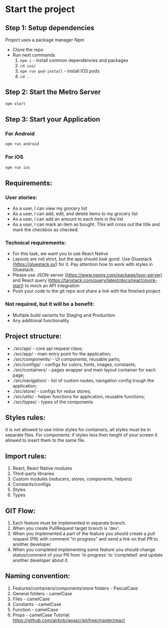# Start the project

## Step 1: Setup dependencies

Project uses a package manager Npm

- Clone the repo
- Run next commands
  1.  `npm i` - install common dependencies and packages
  2.  `cd ios/`
  3.  `npm run pod-install` - install IOS pods
  4.  `cd ..`

## Step 2: Start the Metro Server

```bash
npm start
```

## Step 3: Start your Application

### For Android

```bash
npm run android
```

### For iOS

```bash
npm run ios
```

## Requirements:

### User stories:

- As a user, I can view my grocery list
- As a user, I can add, edit, and delete items to my grocery list
- As a user, I can add an amount to each item in the list
- As a user, I can mark an item as bought. This will cross out the title and mark the checkbox as checked.

### Technical requirements:

- For this task, we want you to use React Native
- Layouts are not strict, but the app should look good. Use Gluestack (https://gluestack.io/) for it. Pay attention how to work with styles in Gluestack.
- Please use JSON-server (https://www.npmjs.com/package/json-server) and React query (https://tanstack.com/query/latest/docs/react/quick-start) to mock an API integration
- Push your code to the git repo and share a link with the finished project

### Not required, but it will be a benefit:

- Multiple build variants for Staging and Production
- Any additional functionality

## Project structure:

- ./src/api/ - core api request class;
- ./src/app/ - main entry point for the application;
- ./src/components/ - UI components, reusable parts;
- ./src/configs/ - configs for colors, fonts, images, constants;
- ./src/containers/ - pages wrapper and main layout container for each page;
- ./src/navigation/ - list of custom routes, navigation config trough the application;
- ./src/store/ - configs for redux stores;
- ./src/utils/ - helper functions for application, reusable functions;
- ./src/types/ - types of the components

## Styles rules:

It is not allowed to use inline styles for containers, all styles must be in separate files.
For components: if styles less then height of your screen it allowed to insert them to the same file.

## Import rules:

1. React, React Native modules
2. Third-party libraries
3. Custom modules (reducers, stores, components, helpers)
4. Constants/configs
5. Styles
6. Types

## GIT Flow:

1. Each feature must be implemented in separate branch.
2. When you create PullRequest target branch is 'dev'.
3. When you implemented a part of the feature you should create a pull request (PR) with comment "in progress" and send a link
   on that PR to another developer.
4. When you completed implementing some feature you should change status/comment of your PR from 'in progress' to 'completed'
   and update another developer about it.

## Naming convention:

1. Features/containers/components/store folders - PascalCase
2. General folders - camelCase
3. Files - camelCase
4. Constants - camelCase
5. Function - camelCase
6. Props - camelCase
   Tutorial: https://github.com/airbnb/javascript/tree/master/react
